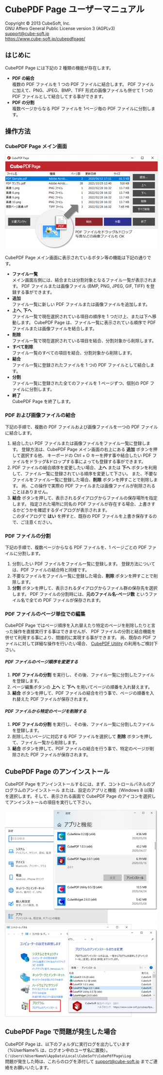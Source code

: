 CubePDF Page ユーザーマニュアル
====

Copyright © 2013 CubeSoft, Inc.  
GNU Affero General Public License version 3 (AGPLv3)  
support@cube-soft.jp  
https://www.cube-soft.jp/cubepdfpage/

## はじめに

CubePDF Page には下記の 2 種類の機能が存在します。

* **PDF の結合**  
  複数の PDF ファイルを 1 つの PDF ファイルに結合します。
  PDF ファイルに加えて、PNG、JPEG、BMP、TIFF 形式の画像ファイルも併せて 1 つの PDF ファイルとして結合してする事ができます。
* **PDF の分割**  
  複数ページからなる PDF ファイルを 1ページ毎の PDF ファイルに分割します。

## 操作方法

### CubePDF Page メイン画面

![CubePDF Page メイン画面](https://raw.githubusercontent.com/cube-soft/Cube.Assets/master/cubepdfpage/overview.ja.png)

CubePDF Page メイン画面に表示されているボタン等の機能は下記の通りです。

* **ファイル一覧**  
  メイン画面左側には、結合または分割対象となるファイル一覧が表示されます。
  PDF ファイルまたは画像ファイル (BMP, PNG, JPEG, GIF, TIFF) を登録する事ができます。
* **追加**  
  ファイル一覧に新しい PDF ファイルまたは画像ファイルを追加します。
* **上へ**, **下へ**  
  ファイル一覧で現在選択されている項目の順序を 1 つだけ上、または下へ移動します。
  CubePDF Page は、ファイル一覧に表示されている順序で PDF ファイルまたは画像ファイルを結合します。
* **削除**  
  ファイル一覧で現在選択されている項目を結合、分割対象から削除します。
* **すべて削除**  
  ファイル一覧のすべての項目を結合、分割対象から削除します。
* **結合**  
  ファイル一覧に登録されたファイルを 1 つの PDF ファイルとして結合します。
* **分割**  
  ファイル一覧に登録された全てのファイルを 1 ページずつ、個別の PDF ファイルに分割します。
* **終了**  
  CubePDF Page を終了します。

### PDF および画像ファイルの結合

下記の手順で、複数の PDF ファイルおよび画像ファイルを一つの PDF ファイルに結合します。

1. 結合したい PDF ファイルまたは画像ファイルをファイル一覧に登録します。
   登録方法は、CubePDF Page メイン画面の右上にある **追加** ボタンを押して選択する他、
   キーボードの Ctrl + O キーを押す事や結合したい PDF ファイルをドラッグ&amp;ドロップする事によっても登録する事ができます。 
2. PDF ファイルの結合順序を変更したい場合、**上へ** または **下へ** ボタンを利用して、ファイル一覧に登録されている順序を変更して下さい。
   また、不要なファイルをファイル一覧に登録した場合、**削除** ボタンを押すことで削除します。
   尚、この操作で実際の PDF ファイルまたは画像ファイルが削除されることはありません。
3. **結合** ボタンを押して、表示されるダイアログからファイルの保存場所を指定します。
   指定された場所に同名の PDF ファイルが存在する場合、上書きするかどうかを確認するダイアログが表示されます。  
   このダイアログで **はい** を押すと、既存の PDF ファイルを上書き保存するので、ご注意ください。

### PDF ファイルの分割

下記の手順で、複数ページからなる PDF ファイルを、1 ページごとの PDF ファイルに分割します。

1. 分割したい PDF ファイルをファイル一覧に登録します。
   登録方法については、PDF ファイルの結合時と同様です。
2. 不要なファイルをファイル一覧に登録した場合、**削除** ボタンを押すことで削除します。
3. **分割** ボタンを押して、表示されるダイアログからファイル群の保存先を選択します。
   PDF ファイルの分割時には、**元のファイル名-ページ数** というファイル名で全ての PDF ファイルが保存されます。

### PDF ファイルのページ単位での編集

CubePDF Page ではページ順序を入れ替えたり特定のページを削除したりと言った操作を直接実行する事はできませんが、
PDF ファイルの分割と結合機能を併せて利用する事により、間接的に実現する事ができます。
尚、既存の PDF ファイルに対して詳細な操作を行いたい場合、
[CubePDF Utility](https://www.cube-soft.jp/cubepdfutility/) の利用もご検討下さい。

##### PDF ファイルのページ順序を変更する

1. **PDF ファイルの分割** を実行し、その後、ファイル一覧に分割したファイルを登録します。  
2. ページ編集ボタンの **上へ** と **下へ** を用いてページの順番を入れ替えます。  
3. **結合** ボタンを押して、PDF ファイルの結合を行う事で、ページの順番を入れ替えた PDF ファイルが保存されます。

##### PDF ファイルから特定のページを削除する

1. **PDF ファイルの分割** を実行し、その後、ファイル一覧に分割したファイルを登録します。  
2. 削除したいページに対応する PDF ファイルを選択して **削除** ボタンを押して、ファイル一覧から削除します。
3. **結合** ボタンを押して、PDF ファイルの結合を行う事で、特定のページが削除された PDF ファイルが保存されます。

## CubePDF Page のアンインストール

CubePDF Page をアンインストールするには、まず、コントロールパネルのプログラムのアンインストール
または、設定のアプリと機能（Windows 8 以降）を選択します。そして、表示される画面で
CubePDF Page のアイコンを選択してアンインストールの項目を実行して下さい。

![アンインストール（設定）](https://raw.githubusercontent.com/cube-soft/Cube.Assets/master/cubepdfpage/doc/v1/ja/uninstall-01.png)
![アンインストール（コントロールパネル）](https://raw.githubusercontent.com/cube-soft/Cube.Assets/master/cubepdfpage/doc/v1/ja/uninstall-02.png)

## CubePDF Page で問題が発生した場合

CubePDF Page は、以下のフォルダに実行ログを出力しています（%UserName% は、ログオン中のユーザ名に置換）。  
```C:\Users\%UserName%\AppData\Local\CubeSoft\CubePdfPage\Log```  
問題が発生した時は、これらのログを添付して support@cube-soft.jp までご連絡をお願いいたします。
